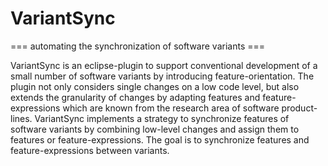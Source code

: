 # VariantSync
=== automating the synchronization of software variants ===

VariantSync is an eclipse-plugin to support conventional development of a small number of software variants by introducing feature-orientation. The plugin not only considers single changes on a low code level, but also extends the granularity of changes by adapting features and feature-expressions which are known from the research area of software product-lines. VariantSync implements a strategy to synchronize features of software variants by combining low-level changes and assign them to features or feature-expressions. The goal is to synchronize features and feature-expressions between variants.
